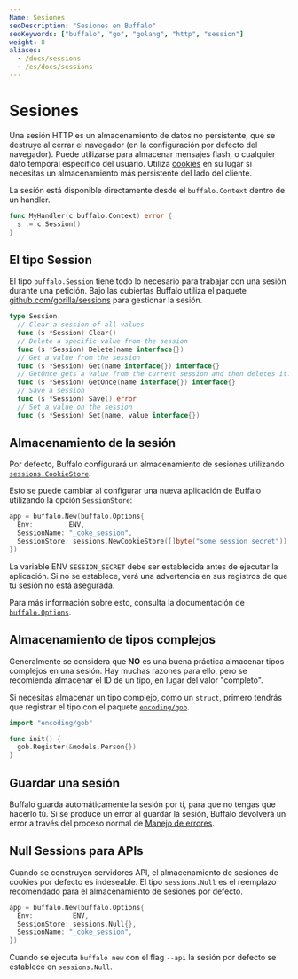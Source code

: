 ```yaml
---
Name: Sesiones
seoDescription: "Sesiones en Buffalo"
seoKeywords: ["buffalo", "go", "golang", "http", "session"]
weight: 8
aliases:
  - /docs/sessions
  - /es/docs/sessions
---
```


# Sesiones

Una sesión HTTP es un almacenamiento de datos no persistente, que se destruye al cerrar el navegador (en la configuración por defecto del navegador). Puede utilizarse para almacenar mensajes flash, o cualquier dato temporal específico del usuario. Utiliza [cookies](/es/documentación/request_handling/cookies) en su lugar si necesitas un almacenamiento más persistente del lado del cliente.

La sesión está disponible directamente desde el `buffalo.Context` dentro de un handler.

```go
func MyHandler(c buffalo.Context) error {
  s := c.Session()
}
```

## El tipo Session

El tipo `buffalo.Session` tiene todo lo necesario para trabajar con una sesión durante una petición. Bajo las cubiertas Buffalo utiliza el paquete [github.com/gorilla/sessions](http://www.gorillatoolkit.org/pkg/sessions) para gestionar la sesión.

```go
type Session
  // Clear a session of all values
  func (s *Session) Clear()
  // Delete a specific value from the session
  func (s *Session) Delete(name interface{})
  // Get a value from the session
  func (s *Session) Get(name interface{}) interface{}
  // GetOnce gets a value from the current session and then deletes it.
  func (s *Session) GetOnce(name interface{}) interface{}
  // Save a session
  func (s *Session) Save() error
  // Set a value on the session
  func (s *Session) Set(name, value interface{})
```



## Almacenamiento de la sesión

Por defecto, Buffalo configurará un almacenamiento de sesiones utilizando [`sessions.CookieStore`](http://www.gorillatoolkit.org/pkg/sessions#CookieStore).

Esto se puede cambiar al configurar una nueva aplicación de Buffalo utilizando la opción `SessionStore`:

```go
app = buffalo.New(buffalo.Options{
  Env:         ENV,
  SessionName: "_coke_session",
  SessionStore: sessions.NewCookieStore([]byte("some session secret")),
})
```

La variable ENV `SESSION_SECRET` debe ser establecida antes de ejecutar la aplicación. Si no se establece, verá una advertencia en sus registros de que tu sesión no está asegurada.

Para más información sobre esto, consulta la documentación de [`buffalo.Options`](https://godoc.org/github.com/gobuffalo/buffalo#Options).





## Almacenamiento de tipos complejos

Generalmente se considera que **NO** es una buena práctica almacenar tipos complejos en una sesión. Hay muchas razones para ello, pero se recomienda almacenar el ID de un tipo, en lugar del valor "completo".

Si necesitas almacenar un tipo complejo, como un `struct`, primero tendrás que registrar el tipo con el paquete [`encoding/gob`](https://golang.org/pkg/encoding/gob/).

```go
import "encoding/gob"

func init() {
  gob.Register(&models.Person{})
}
```

## Guardar una sesión

Buffalo guarda automáticamente la sesión por ti, para que no tengas que hacerlo tú. Si se produce un error al guardar la sesión, Buffalo devolverá un error a través del proceso normal de [Manejo de errores](/es/documentation/request_handling/errors).


## Null Sessions para APIs

Cuando se construyen servidores API, el almacenamiento de sesiones de cookies por defecto es indeseable. El tipo `sessions.Null` es el reemplazo recomendado para el almacenamiento de sesiones por defecto.

```go
app = buffalo.New(buffalo.Options{
  Env:          ENV,
  SessionStore: sessions.Null{},
  SessionName: "_coke_session",
})
```

Cuando se ejecuta `buffalo new` con el flag `--api` la sesión por defecto se establece en `sessions.Null`.

